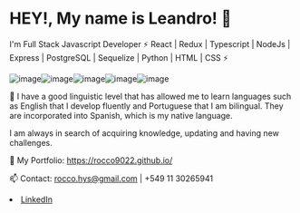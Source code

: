 # HEY!, My name is Leandro! 👋 

I'm Full Stack Javascript Developer ⚡  React | Redux | Typescript | NodeJs | Express | PostgreSQL | Sequelize | Python |  HTML | CSS  ⚡



![image](https://user-images.githubusercontent.com/74310843/117820170-a6bd3180-b240-11eb-9cf8-7e71296e9a55.png)![image](https://user-images.githubusercontent.com/74310843/117820660-1df2c580-b241-11eb-99ea-1a283d6a4dec.png)![image](https://user-images.githubusercontent.com/74310843/117822389-e84edc00-b242-11eb-83c2-f0dc0fd7d108.png)![image](https://user-images.githubusercontent.com/74310843/117821797-4e872f00-b242-11eb-9efe-66212f94e61b.png)![image](https://user-images.githubusercontent.com/74310843/117820756-37940d00-b241-11eb-8706-c2e00229a35d.png)








🔭 I have a good linguistic level that has allowed me to learn languages such as English that I develop fluently and Portuguese that I am bilingual. They are incorporated into Spanish, which is my native language. 

I am always in search of acquiring knowledge, updating and having new challenges.

 🌱 My Portfolio: https://rocco9022.github.io/

📫 Contact: 
rocco.hys@gmail.com | +549 11 30265941 


<li><a href="https://www.linkedin.com/in/leandro-rocco/" class="icon brands fa-linkedin-in"><span class="label">LinkedIn</span></a></li>
